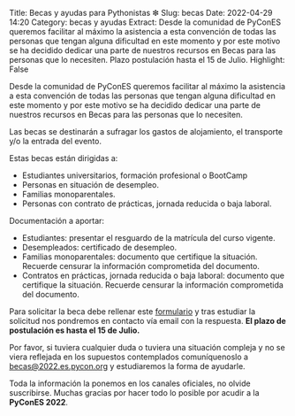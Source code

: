 Title: Becas y ayudas para Pythonistas ❇
Slug: becas
Date: 2022-04-29 14:20
Category: becas y ayudas
Extract: Desde la comunidad de PyConES queremos facilitar al máximo la asistencia a esta convención de todas las personas que tengan alguna dificultad en este momento y por este motivo se ha decidido dedicar una parte de nuestros recursos en Becas para las personas que lo necesiten. Plazo postulación hasta el 15 de Julio.
Highlight: False

Desde la comunidad de PyConES queremos facilitar al máximo la asistencia a esta convención de todas las personas que tengan alguna dificultad en este momento y por este motivo se ha decidido dedicar una parte de nuestros recursos en Becas para las personas que lo necesiten.

Las becas se destinarán a sufragar los gastos de alojamiento, el transporte y/o la entrada del evento.

Estas becas están dirigidas a:

- Estudiantes universitarios, formación profesional o BootCamp
- Personas en situación de desempleo.
- Familias monoparentales.
- Personas con contrato de prácticas, jornada reducida o baja laboral.

Documentación a aportar:

- Estudiantes: presentar el resguardo de la matrícula del curso vigente.
- Desempleados: certificado de desempleo.
- Familias monoparentales: documento que certifique la situación. Recuerde censurar la información comprometida del documento.
- Contratos en prácticas, jornada reducida o baja laboral: documento que certifique la situación. Recuerde censurar la información comprometida del documento.

Para solicitar la beca debe rellenar este [formulario](https://forms.gle/4sBjJXcGvXnk6PEfA) y tras estudiar la solicitud nos pondremos en contacto vía email con la respuesta.
**El plazo de postulación es hasta el 15 de Julio.**

Por favor, si tuviera cualquier duda o tuviera una situación compleja y no se viera reflejada en los supuestos contemplados comuníquenoslo a [becas@2022.es.pycon.org](mailto:becas@2022.es.pycon.org)
y estudiaremos la forma de ayudarle.

Toda la información la ponemos en los canales oficiales, no olvide suscribirse. Muchas gracias por hacer todo lo posible por acudir a la **PyConES 2022**.
